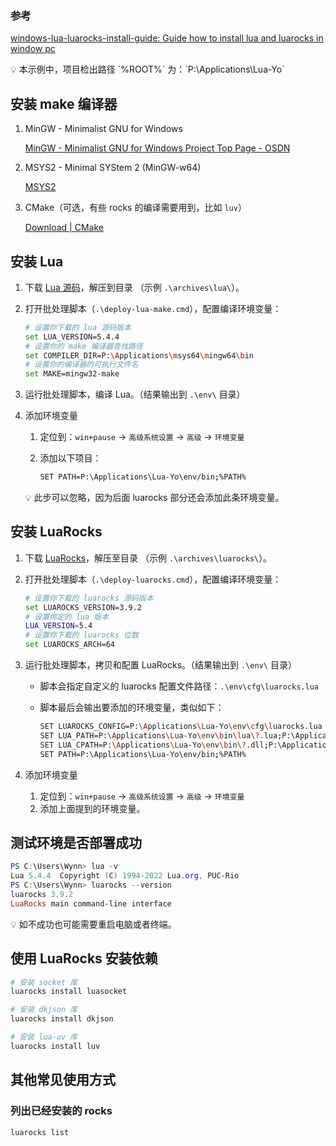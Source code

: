 ### 参考

[windows-lua-luarocks-install-guide: Guide how to install lua and luarocks in window pc](https://github.com/d954mas/windows-lua-luarocks-install-guide)

<aside>
💡 本示例中，项目检出路径 `%ROOT%` 为：`P:\Applications\Lua-Yo`

</aside>

## 安装 make 编译器

1. MinGW - Minimalist GNU for Windows

    [MinGW - Minimalist GNU for Windows Project Top Page - OSDN](https://osdn.net/projects/mingw/)

2. MSYS2 - Minimal SYStem 2 (MinGW-w64)

    [MSYS2](https://www.msys2.org/)

3. CMake（可选，有些 rocks 的编译需要用到，比如 `luv`）

    [Download | CMake](https://cmake.org/download/)


## 安装 Lua

1. 下载 [Lua 源码](http://www.lua.org/ftp/)，解压到目录 （示例 `.\archives\lua\`）。
2. 打开批处理脚本（`.\deploy-lua-make.cmd`），配置编译环境变量：

    ```bash
    # 设置你下载的 lua 源码版本
    set LUA_VERSION=5.4.4
    # 设置你的 make 编译器查找路径
    set COMPILER_DIR=P:\Applications\msys64\mingw64\bin
    # 设置你的编译器的可执行文件名
    set MAKE=mingw32-make
    ```

3. 运行批处理脚本，编译 Lua。（结果输出到 `.\env\` 目录）
4. 添加环境变量
    1. 定位到：`win+pause` → `高级系统设置` → `高级` → `环境变量`
    2. 添加以下项目：

        ```bash
        SET PATH=P:\Applications\Lua-Yo\env/bin;%PATH%
        ```


    <aside>
    💡 此步可以忽略，因为后面 luarocks 部分还会添加此条环境变量。

    </aside>


## 安装 LuaRocks

1. 下载 [LuaRocks](https://github.com/luarocks/luarocks/wiki/Download)，解压至目录 （示例 `.\archives\luarocks\`）。
2. 打开批处理脚本（`.\deploy-luarocks.cmd`），配置编译环境变量：

    ```bash
    # 设置你下载的 luarocks 源码版本
    set LUAROCKS_VERSION=3.9.2
    # 设置绑定的 lua 版本
    LUA_VERSION=5.4
    # 设置你下载的 luarocks 位数
    set LUAROCKS_ARCH=64
    ```

3. 运行批处理脚本，拷贝和配置 LuaRocks。（结果输出到 `.\env\` 目录）
    - 脚本会指定自定义的 luarocks 配置文件路径：`.\env\cfg\luarocks.lua`
    - 脚本最后会输出要添加的环境变量，类似如下：

        ```bash
        SET LUAROCKS_CONFIG=P:\Applications\Lua-Yo\env\cfg\luarocks.lua
        SET LUA_PATH=P:\Applications\Lua-Yo\env\bin\lua\?.lua;P:\Applications\Lua-Yo\env\bin\lua\?\init.lua;P:\Applications\Lua-Yo\env\bin\?.lua;P:\Applications\Lua-Yo\env\bin\?\init.lua;P:\Applications\Lua-Yo\env\bin\..\share\lua\5.4\?.lua;P:\Applications\Lua-Yo\env\bin\..\share\lua\5.4\?\init.lua;.\?.lua;.\?\init.lua;P:\Applications\Lua-Yo\env/share/lua/5.4/?.lua;P:\Applications\Lua-Yo\env/share/lua/5.4/?/init.lua;%LUA_PATH%
        SET LUA_CPATH=P:\Applications\Lua-Yo\env\bin\?.dll;P:\Applications\Lua-Yo\env\bin\..\lib\lua\5.4\?.dll;P:\Applications\Lua-Yo\env\bin\loadall.dll;.\?.dll;P:\Applications\Lua-Yo\env/lib/lua/5.4/?.dll;%LUA_CPATH%
        SET PATH=P:\Applications\Lua-Yo\env/bin;%PATH%
        ```

4. 添加环境变量
    1. 定位到：`win+pause` → `高级系统设置` → `高级` → `环境变量`
    2. 添加上面提到的环境变量。

## 测试环境是否部署成功

```powershell
PS C:\Users\Wynn> lua -v
Lua 5.4.4  Copyright (C) 1994-2022 Lua.org, PUC-Rio
PS C:\Users\Wynn> luarocks --version
luarocks 3.9.2
LuaRocks main command-line interface
```

<aside>
💡 如不成功也可能需要重启电脑或者终端。

</aside>

## 使用 LuaRocks 安装依赖

```powershell
# 安装 socket 库
luarocks install luasocket

# 安装 dkjson 库
luarocks install dkjson

# 安装 lua-uv 库
luarocks install luv
```

## 其他常见使用方式

### 列出已经安装的 rocks

```powershell
luarocks list
```
